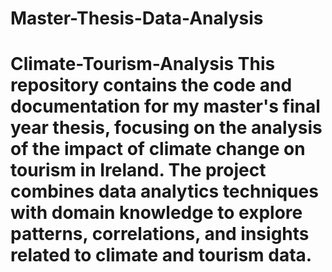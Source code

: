 # Master-Thesis-Data-Analysis
# Climate-Tourism-Analysis   This repository contains the code and documentation for my master's final year thesis, focusing on the analysis of the impact of climate change on tourism in Ireland. The project combines data analytics techniques with domain knowledge to explore patterns, correlations, and insights related to climate and tourism data.
